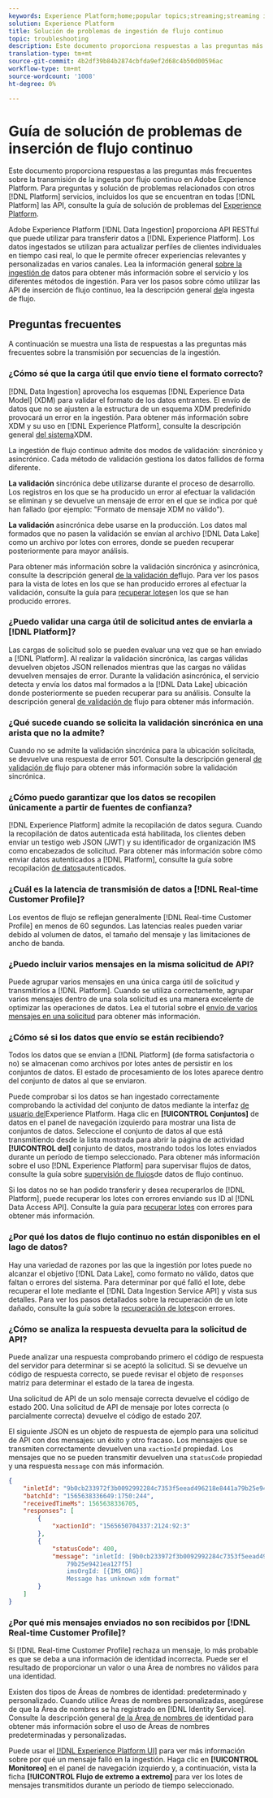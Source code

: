 ```yaml
---
keywords: Experience Platform;home;popular topics;streaming;streaming ingestion;troubleshooting;streaming ingestion troubleshooting;streaming ingestion faq;faq;
solution: Experience Platform
title: Solución de problemas de ingestión de flujo continuo
topic: troubleshooting
description: Este documento proporciona respuestas a las preguntas más frecuentes sobre la transmisión de la ingesta por flujo continuo en Adobe Experience Platform.
translation-type: tm+mt
source-git-commit: 4b2df39b84b2874cbfda9ef2d68c4b50d00596ac
workflow-type: tm+mt
source-wordcount: '1008'
ht-degree: 0%

---
```



# Guía de solución de problemas de inserción de flujo continuo

Este documento proporciona respuestas a las preguntas más frecuentes sobre la transmisión de la ingesta por flujo continuo en Adobe Experience Platform. Para preguntas y solución de problemas relacionados con otros [!DNL Platform] servicios, incluidos los que se encuentran en todas [!DNL Platform] las API, consulte la guía de solución de problemas del [Experience Platform](../../landing/troubleshooting.md).

Adobe Experience Platform [!DNL Data Ingestion] proporciona API RESTful que puede utilizar para transferir datos a [!DNL Experience Platform]. Los datos ingestados se utilizan para actualizar perfiles de clientes individuales en tiempo casi real, lo que le permite ofrecer experiencias relevantes y personalizadas en varios canales. Lea la información general [sobre la ingestión de](../home.md) datos para obtener más información sobre el servicio y los diferentes métodos de ingestión. Para ver los pasos sobre cómo utilizar las API de inserción de flujo continuo, lea la descripción general [de](../streaming-ingestion/overview.md)la ingesta de flujo.

## Preguntas frecuentes

A continuación se muestra una lista de respuestas a las preguntas más frecuentes sobre la transmisión por secuencias de la ingestión.

### ¿Cómo sé que la carga útil que envío tiene el formato correcto?

[!DNL Data Ingestion] aprovecha los esquemas [!DNL Experience Data Model] (XDM) para validar el formato de los datos entrantes. El envío de datos que no se ajusten a la estructura de un esquema XDM predefinido provocará un error en la ingestión. Para obtener más información sobre XDM y su uso en [!DNL Experience Platform], consulte la descripción general [del sistema](../../xdm/home.md)XDM.

La ingestión de flujo continuo admite dos modos de validación: sincrónico y asincrónico. Cada método de validación gestiona los datos fallidos de forma diferente.

**La validación** sincrónica debe utilizarse durante el proceso de desarrollo. Los registros en los que se ha producido un error al efectuar la validación se eliminan y se devuelve un mensaje de error en el que se indica por qué han fallado (por ejemplo: &quot;Formato de mensaje XDM no válido&quot;).

**La validación** asincrónica debe usarse en la producción. Los datos mal formados que no pasen la validación se envían al archivo [!DNL Data Lake] como un archivo por lotes con errores, donde se pueden recuperar posteriormente para mayor análisis.

Para obtener más información sobre la validación sincrónica y asincrónica, consulte la descripción general [de la validación de](../quality/streaming-validation.md)flujo. Para ver los pasos para la vista de lotes en los que se han producido errores al efectuar la validación, consulte la guía para [recuperar lotes](../quality/retrieve-failed-batches.md)en los que se han producido errores.

### ¿Puedo validar una carga útil de solicitud antes de enviarla a [!DNL Platform]?

Las cargas de solicitud solo se pueden evaluar una vez que se han enviado a [!DNL Platform]. Al realizar la validación sincrónica, las cargas válidas devuelven objetos JSON rellenados mientras que las cargas no válidas devuelven mensajes de error. Durante la validación asincrónica, el servicio detecta y envía los datos mal formados a la [!DNL Data Lake] ubicación donde posteriormente se pueden recuperar para su análisis. Consulte la descripción general [de validación de](../quality/streaming-validation.md) flujo para obtener más información.

### ¿Qué sucede cuando se solicita la validación sincrónica en una arista que no la admite?

Cuando no se admite la validación sincrónica para la ubicación solicitada, se devuelve una respuesta de error 501. Consulte la descripción general [de validación de](../quality/streaming-validation.md) flujo para obtener más información sobre la validación sincrónica.

### ¿Cómo puedo garantizar que los datos se recopilen únicamente a partir de fuentes de confianza?

[!DNL Experience Platform] admite la recopilación de datos segura. Cuando la recopilación de datos autenticada está habilitada, los clientes deben enviar un testigo web JSON (JWT) y su identificador de organización IMS como encabezados de solicitud. Para obtener más información sobre cómo enviar datos autenticados a [!DNL Platform], consulte la guía sobre recopilación [de datos](../tutorials/create-authenticated-streaming-connection.md)autenticados.

### ¿Cuál es la latencia de transmisión de datos a [!DNL Real-time Customer Profile]?

Los eventos de flujo se reflejan generalmente [!DNL Real-time Customer Profile] en menos de 60 segundos. Las latencias reales pueden variar debido al volumen de datos, el tamaño del mensaje y las limitaciones de ancho de banda.

### ¿Puedo incluir varios mensajes en la misma solicitud de API?

Puede agrupar varios mensajes en una única carga útil de solicitud y transmitirlos a [!DNL Platform]. Cuando se utiliza correctamente, agrupar varios mensajes dentro de una sola solicitud es una manera excelente de optimizar las operaciones de datos. Lea el tutorial sobre el [envío de varios mensajes en una solicitud](../tutorials/streaming-multiple-messages.md) para obtener más información.

### ¿Cómo sé si los datos que envío se están recibiendo?

Todos los datos que se envían a [!DNL Platform] (de forma satisfactoria o no) se almacenan como archivos por lotes antes de persistir en los conjuntos de datos. El estado de procesamiento de los lotes aparece dentro del conjunto de datos al que se enviaron.

Puede comprobar si los datos se han ingestado correctamente comprobando la actividad del conjunto de datos mediante la interfaz [de usuario del](https://platform.adobe.com)Experience Platform. Haga clic en **[!UICONTROL Conjuntos]** de datos en el panel de navegación izquierdo para mostrar una lista de conjuntos de datos. Seleccione el conjunto de datos al que está transmitiendo desde la lista mostrada para abrir la página de actividad **[!UICONTROL del]** conjunto de datos, mostrando todos los lotes enviados durante un período de tiempo seleccionado. Para obtener más información sobre el uso [!DNL Experience Platform] para supervisar flujos de datos, consulte la guía sobre [supervisión de flujos](../quality/monitor-data-flows.md)de datos de flujo continuo.

Si los datos no se han podido transferir y desea recuperarlos de [!DNL Platform], puede recuperar los lotes con errores enviando sus ID al [!DNL Data Access API]. Consulte la guía para [recuperar lotes](../quality/retrieve-failed-batches.md) con errores para obtener más información.

### ¿Por qué los datos de flujo continuo no están disponibles en el lago de datos?

Hay una variedad de razones por las que la ingestión por lotes puede no alcanzar el objetivo [!DNL Data Lake], como formato no válido, datos que faltan o errores del sistema. Para determinar por qué falló el lote, debe recuperar el lote mediante el [!DNL Data Ingestion Service API] y vista sus detalles. Para ver los pasos detallados sobre la recuperación de un lote dañado, consulte la guía sobre la [recuperación de lotes](../quality/retrieve-failed-batches.md)con errores.

### ¿Cómo se analiza la respuesta devuelta para la solicitud de API?

Puede analizar una respuesta comprobando primero el código de respuesta del servidor para determinar si se aceptó la solicitud. Si se devuelve un código de respuesta correcto, se puede revisar el objeto de `responses` matriz para determinar el estado de la tarea de ingesta.

Una solicitud de API de un solo mensaje correcta devuelve el código de estado 200. Una solicitud de API de mensaje por lotes correcta (o parcialmente correcta) devuelve el código de estado 207.

El siguiente JSON es un objeto de respuesta de ejemplo para una solicitud de API con dos mensajes: un éxito y otro fracaso. Los mensajes que se transmiten correctamente devuelven una `xactionId` propiedad. Los mensajes que no se pueden transmitir devuelven una `statusCode` propiedad y una respuesta `message` con más información.

```JSON
{
    "inletId": "9b0cb233972f3b0092992284c7353f5eead496218e8441a79b25e9421ea127f5",
    "batchId": "1565638336649:1750:244",
    "receivedTimeMs": 1565638336705,
    "responses": [
        {
            "xactionId": "1565650704337:2124:92:3"
        },
        {
            "statusCode": 400,
            "message": "inletId: [9b0cb233972f3b0092992284c7353f5eead496218e8441a
                79b25e9421ea127f5] 
                imsOrgId: [{IMS_ORG}] 
                Message has unknown xdm format"
        }
    ]
}
```

### ¿Por qué mis mensajes enviados no son recibidos por [!DNL Real-time Customer Profile]?

Si [!DNL Real-time Customer Profile] rechaza un mensaje, lo más probable es que se deba a una información de identidad incorrecta. Puede ser el resultado de proporcionar un valor o una Área de nombres no válidos para una identidad.

Existen dos tipos de Áreas de nombres de identidad: predeterminado y personalizado. Cuando utilice Áreas de nombres personalizadas, asegúrese de que la Área de nombres se ha registrado en [!DNL Identity Service]. Consulte la descripción general [de la Área de nombres de](../../identity-service/namespaces.md) identidad para obtener más información sobre el uso de Áreas de nombres predeterminadas y personalizadas.

Puede usar el [[!DNL Experience Platform UI]](https://platform.adobe.com) para ver más información sobre por qué un mensaje falló en la ingestión. Haga clic en **[!UICONTROL Monitoreo]** en el panel de navegación izquierdo y, a continuación, vista la ficha **[!UICONTROL Flujo de extremo a extremo]** para ver los lotes de mensajes transmitidos durante un período de tiempo seleccionado.
